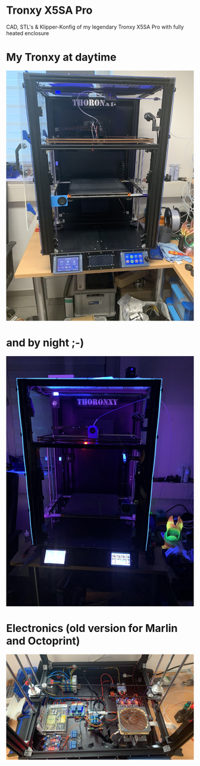 # Tronxy X5SA Pro
 
 CAD, STL's & Klipper-Konfig of my legendary Tronxy X5SA Pro with fully heated enclosure
 
 # My Tronxy at daytime
 
 ![My Tronxy](https://github.com/Eifel-Joe/Tronxy-X5SA-Pro/blob/master/Images/Day-Tronxy.jpg?raw=true)
 
 # and by night ;-)
 
 ![By night](https://github.com/Eifel-Joe/Tronxy-X5SA-Pro/blob/master/Images/Night-Tronxy.jpg?raw=true)

 # Electronics (old version for Marlin and Octoprint)

 ![Electronics](https://github.com/Eifel-Joe/Tronxy-X5SA-Pro/blob/master/Images/electronics.jpg?raw=true)
